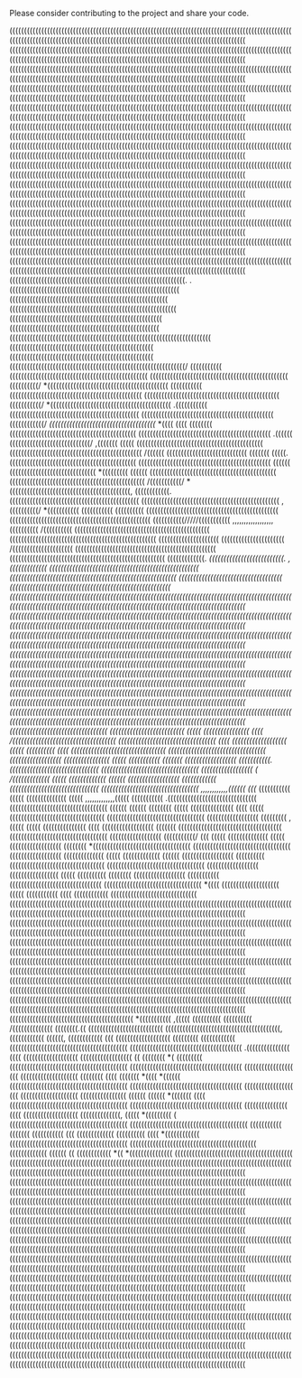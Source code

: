 Please consider contributing to the project and share your code.

((((((((((((((((((((((((((((((((((((((((((((((((((((((((((((((((((((((((((((((((((((((((((((((((((((((((((((((((((((((((((((((((((((((((((((((((((((((((((((((((((((((((((((((((((((
((((((((((((((((((((((((((((((((((((((((((((((((((((((((((((((((((((((((((((((((((((((((((((((((((((((((((((((((((((((((((((((((((((((((((((((((((((((((((((((((((((((((((((((((((((
((((((((((((((((((((((((((((((((((((((((((((((((((((((((((((((((((((((((((((((((((((((((((((((((((((((((((((((((((((((((((((((((((((((((((((((((((((((((((((((((((((((((((((((((((((
((((((((((((((((((((((((((((((((((((((((((((((((((((((((((((((((((((((((((((((((((((((((((((((((((((((((((((((((((((((((((((((((((((((((((((((((((((((((((((((((((((((((((((((((((((
((((((((((((((((((((((((((((((((((((((((((((((((((((((((((((((((((((((((((((((((((((((((((((((((((((((((((((((((((((((((((((((((((((((((((((((((((((((((((((((((((((((((((((((((((((
((((((((((((((((((((((((((((((((((((((((((((((((((((((((((((((((((((((((((((((((((((((((((((((((((((((((((((((((((((((((((((((((((((((((((((((((((((((((((((((((((((((((((((((((((((
((((((((((((((((((((((((((((((((((((((((((((((((((((((((((((((((((((((((((((((((((((((((((((((((((((((((((((((((((((((((((((((((((((((((((((((((((((((((((((((((((((((((((((((((((((
((((((((((((((((((((((((((((((((((((((((((((((((((((((((((((((((((((((((((((((((((((((((((((((((((((((((((((((((((((((((((((((((((((((((((((((((((((((((((((((((((((((((((((((((((((
((((((((((((((((((((((((((((((((((((((((((((((((((((((((((((((((((((((((((((((((((((((((((((((((((((((((((((((((((((((((((((((((((((((((((((((((((((((((((((((((((((((((((((((((((((
((((((((((((((((((((((((((((((((((((((((((((((((((((((((((((((((((((((((((((((((((((((((((((((((((((((((((((((((((((((((((((((((((((((((((((((((((((((((((((((((((((((((((((((((((((
((((((((((((((((((((((((((((((((((((((((((((((((((((((((((((((((((((((((((((((((((((((((((((((((((((((((((((((((((((((((((((((((((((((((((((((((((((((((((((((((((((((((((((((((((((
((((((((((((((((((((((((((((((((((((((((((((((((((((((((((((((((((((((((((((((((((((((((((((((((((((((((((((((((((((((((((((((((((((((((((((((((((((((((((((((((((((((((((((((((((((
((((((((((((((((((((((((((((((((((((((((((((((((((((((((((((((((((((((((((((((((((((((((((((((((((((((((((((((((((((((((((((((((((((((((((((((((((((((((((((((((((((((((((((((((((((
(((((((((((((((((((((((((((((((((((((((((((((((((((((((((((((.                                                          .(((((((((((((((((((((((((((((((((((((((((((((((((((((((((((
(((((((((((((((((((((((((((((((((((((((((((((((((((((((       ((((((((((((((((((((((((((((((((((((((((((((((((((((((((((       (((((((((((((((((((((((((((((((((((((((((((((((((((((
((((((((((((((((((((((((((((((((((((((((((((((((((((    ((((((((((((((((((((((((((((((((((((((((((((((((((((((((((((((((((((((    ((((((((((((((((((((((((((((((((((((((((((((((((((
((((((((((((((((((((((((((((((((((((((((((((((((((   (((((((((((((((((((((((((((((((((((((((((((((((((((((((((((((/   (((((((((((   ((((((((((((((((((((((((((((((((((((((((((((((((
((((((((((((((((((((((((((((((((((((((((((((((((   ((((((((((/       *((((((((((((((((((((((((((((((((((((((((((        (((((((((((   ((((((((((((((((((((((((((((((((((((((((((((((
(((((((((((((((((((((((((((((((((((((((((((((((   (((((((((((/       *((((((((((((((((((((((((((((((((((((((((((        .(((((((((((   (((((((((((((((((((((((((((((((((((((((((((((
((((((((((((((((((((((((((((((((((((((((((((((   ((((((((((((/       *(((((((((((((((((((((((((((((((((((((* *((((     ((((  ((((((((   ((((((((((((((((((((((((((((((((((((((((((((
((((((((((((((((((((((((((((((((((((((((((((((  .((((((                     ((((((((((((((((((((((((((((/       ,(((((((        (((((   ((((((((((((((((((((((((((((((((((((((((((((
((((((((((((((((((((((((((((((((((((((((((((((  /((((((                     ((((((((((((((((((((((((((((         (((((((        (((((.  ((((((((((((((((((((((((((((((((((((((((((((
((((((((((((((((((((((((((((((((((((((((((((((   ((((((                     ((((((((((((((((((((((((((((((     *(((((((((      ((((((   ((((((((((((((((((((((((((((((((((((((((((((
(((((((((((((((((((((((((((((((((((((((((((((((  /(((((((((((/       *((((((((((((((((((((((((((((((((((((((((((,       ((((((((((((.  (((((((((((((((((((((((((((((((((((((((((((((
((((((((((((((((((((((((((((((((((((((((((((((((  ,((((((((((/       *(((((((((((                    (((((((((((         ((((((((((   ((((((((((((((((((((((((((((((((((((((((((((((
(((((((((((((((((((((((((((((((((((((((((((((((((   (((((((((((/////(((((((((((   ,,,,,,,,,,,,,,,,,,   ((((((((((      /((((((((((   (((((((((((((((((((((((((((((((((((((((((((((((
(((((((((((((((((((((((((((((((((((((((((((((((((((    (((((((((((((((((((((    ((((((((((((((((((((((   /(((((((((((((((((((((    (((((((((((((((((((((((((((((((((((((((((((((((((
((((((((((((((((((((((((((((((((((((((((((((((((((((((     (((((((((((((.    *((((((((((((((((((((((((((.    ,(((((((((((((     ((((((((((((((((((((((((((((((((((((((((((((((((((((
((((((((((((((((((((((((((((((((((((((((((((((((((((((((((               ((((((((((((((((((((((((((((((((((((               ((((((((((((((((((((((((((((((((((((((((((((((((((((((((
((((((((((((((((((((((((((((((((((((((((((((((((((((((((((((((((((((((((((((((((((((((((((((((((((((((((((((((((((((((((((((((((((((((((((((((((((((((((((((((((((((((((((((((((((((
((((((((((((((((((((((((((((((((((((((((((((((((((((((((((((((((((((((((((((((((((((((((((((((((((((((((((((((((((((((((((((((((((((((((((((((((((((((((((((((((((((((((((((((((((((
((((((((((((((((((((((((((((((((((((((((((((((((((((((((((((((((((((((((((((((((((((((((((((((((((((((((((((((((((((((((((((((((((((((((((((((((((((((((((((((((((((((((((((((((((((
((((((((((((((((((((((((((((((((((((((((((((((((((((((((((((((((((((((((((((((((((((((((((((((((((((((((((((((((((((((((((((((((((((((((((((((((((((((((((((((((((((((((((((((((((((
((((((((((((((((((((((((((((((((((((((((((((((((((((((((((((((((((((((((((((((((((((((((((((((((((((((((((((((((((((((((((((((((((((((((((((((((((((((((((((((((((((((((((((((((((((
((((((((((((((((((((((((((((((((((((((((((((((((((((((((((((((((((((((((((((((((((((((((((((((((((((((((((((((((((((((((((((((((((((((((((((((((((((((((((((((((((((((((((((((((((((
((((((((((((((((((((((((((((((((((((((((((((((((((((((((((((((((((((((((((((((((((((((((((((((((((((((((((((((((((((((((((((((((((((((((((((((((((((((((((((((((((((((((((((((((((((
((((((((((((((((((((((((((((((((((                 ((((((((((((((((((((((((((   (((((         ((((((((((((((((                 ((((            /((((((((((((((((((((((((((((((((((((
((((((((((((((((((((((((((((((((((                 ((((   (((((((((((((((((((   (((((               ((((((((((                 ((((                (((((((((((((((((((((((((((((((((
((((((((((((((((((((((((((((((((((   ((((((((((((((((((      ((((((((((((((((   (((((   (((((((((((    (((((((   ((((((((((((((((((   (((((((((((.   (((((((((((((((((((((((((((((((
((((((((((((((((((((((((((((((((((   ((((((((((((((((((   (    /(((((((((((((   (((((   (((((((((((((   ((((((   ((((((((((((((((((   ((((((((((((   (((((((((((((((((((((((((((((((
((((((((((((((((((((((((((((((((((   ,,,,,,,,,,,,((((((   (((*    (((((((((((   (((((   ((((((((((((((   (((((   ,,,,,,,,,,,,,(((((   (((((((((((   .(((((((((((((((((((((((((((((((
((((((((((((((((((((((((((((((((((               ((((((   ((((((     ((((((((   (((((   (((((((((((((((   ((((                (((((                (((((((((((((((((((((((((((((((((
((((((((((((((((((((((((((((((((((   ((((((((((((((((((   (((((((((    ,(((((   (((((   (((((((((((((((   ((((   ((((((((((((((((((   (((((((   ((((((((((((((((((((((((((((((((((((
((((((((((((((((((((((((((((((((((   ((((((((((((((((((   (((((((((((/    (((   (((((   ((((((((((((((   (((((   ((((((((((((((((((   ((((((((   *((((((((((((((((((((((((((((((((((
((((((((((((((((((((((((((((((((((   ((((((((((((((((((   ((((((((((((((        (((((   (((((((((((((   ((((((   ((((((((((((((((((   ((((((((((   (((((((((((((((((((((((((((((((((
((((((((((((((((((((((((((((((((((   ((((((((((((((((((   (((((((((((((((((     (((((   ((((((((((    ((((((((   ((((((((((((((((((   (((((((((((   ((((((((((((((((((((((((((((((((
((((((((((((((((((((((((((((((((((                *((((   ((((((((((((((((((((  (((((              (((((((((((                 ((((   ((((((((((((    ((((((((((((((((((((((((((((((
((((((((((((((((((((((((((((((((((((((((((((((((((((((((((((((((((((((((((((((((((((((((((((((((((((((((((((((((((((((((((((((((((((((((((((((((((((((((((((((((((((((((((((((((((((
((((((((((((((((((((((((((((((((((((((((((((((((((((((((((((((((((((((((((((((((((((((((((((((((((((((((((((((((((((((((((((((((((((((((((((((((((((((((((((((((((((((((((((((((((((
((((((((((((((((((((((((((((((((((((((((((((((((((((((((((((((((((((((((((((((((((((((((((((((((((((((((((((((((((((((((((((((((((((((((((((((((((((((((((((((((((((((((((((((((((((
((((((((((((((((((((((((((((((((((((((((((((((((((((((((((((((((((((((((((((((((((((((((((((((((((((((((((((((((((((((((((((((((((((((((((((((((((((((((((((((((((((((((((((((((((((
((((((((((((((((((((((((((((((((((((((((((((((((((((((((((((((((((((((((((((((((((((((((((((((((((((((((((((((((((((((((((((((((((((((((((((((((((((((((((((((((((((((((((((((((((((
((((((((((((((((((((((((((((((((((((((((((((((((((((((((((((((((((((((((((((((((((((((((((((((((((((((((((((((((((((((((((((((((((((((((((((((((((((((((((((((((((((((((((((((((((((
(((((((((((((((((((((((((((((((((((((((((((            *(((((((((((            ,(((((             ((((((((((  ((((((((((  /((((((((((((((  ((((((((.((    ((((((((((((((((((((((((((
((((((((((((((((((((((((((((((((((((((((,  ((((((((((((   ((((((,  ((((((((((((   (((   (((((((((((((((((((    (((((((((     ((((((((((((  (((((((((((((((((((((((((((((((((((((((((
(((((((((((((((((((((((((((((((((((((((  .(((((((((((((((  ((((   (((((((((((((((((((   ((((((((((((((((((  ((  ((((((((  *(    (((((((((  (((((((((((((((((((((((((((((((((((((((((
(((((((((((((((((((((((((((((((((((((((  (((((((((((((((((  (((  ((((((((((((((((((((            ((((((((  ((((  (((((((  *((((   *((((((  (((((((((((((((((((((((((((((((((((((((((
(((((((((((((((((((((((((((((((((((((((  (((((((((((((((((  (((  ((((((((((((((((((((   ((((((((((((((((  ((((((  ((((((  *(((((((   ((((  (((((((((((((((((((((((((((((((((((((((((
(((((((((((((((((((((((((((((((((((((((   (((((((((((((((  ((((   (((((((((((((((((((   ((((((((((((((,            (((((  *(((((((((    (  (((((((((((((((((((((((((((((((((((((((((
(((((((((((((((((((((((((((((((((((((((((   (((((((((((   (((((((   (((((((((((   (((   (((((((((((((   ((((((((((  ((((  *((((((((((((    (((((((((((((((((((((((((((((((((((((((((
((((((((((((((((((((((((((((((((((((((((((((           (((((((((((((           ((((((             ((   ((((((((((((  *((  *((((((((((((((( (((((((((((((((((((((((((((((((((((((((((
((((((((((((((((((((((((((((((((((((((((((((((((((((((((((((((((((((((((((((((((((((((((((((((((((((((((((((((((((((((((((((((((((((((((((((((((((((((((((((((((((((((((((((((((((((
((((((((((((((((((((((((((((((((((((((((((((((((((((((((((((((((((((((((((((((((((((((((((((((((((((((((((((((((((((((((((((((((((((((((((((((((((((((((((((((((((((((((((((((((((((
((((((((((((((((((((((((((((((((((((((((((((((((((((((((((((((((((((((((((((((((((((((((((((((((((((((((((((((((((((((((((((((((((((((((((((((((((((((((((((((((((((((((((((((((((((
((((((((((((((((((((((((((((((((((((((((((((((((((((((((((((((((((((((((((((((((((((((((((((((((((((((((((((((((((((((((((((((((((((((((((((((((((((((((((((((((((((((((((((((((((((
((((((((((((((((((((((((((((((((((((((((((((((((((((((((((((((((((((((((((((((((((((((((((((((((((((((((((((((((((((((((((((((((((((((((((((((((((((((((((((((((((((((((((((((((((((
((((((((((((((((((((((((((((((((((((((((((((((((((((((((((((((((((((((((((((((((((((((((((((((((((((((((((((((((((((((((((((((((((((((((((((((((((((((((((((((((((((((((((((((((((((
((((((((((((((((((((((((((((((((((((((((((((((((((((((((((((((((((((((((((((((((((((((((((((((((((((((((((((((((((((((((((((((((((((((((((((((((((((((((((((((((((((((((((((((((((((
((((((((((((((((((((((((((((((((((((((((((((((((((((((((((((((((((((((((((((((((((((((((((((((((((((((((((((((((((((((((((((((((((((((((((((((((((((((((((((((((((((((((((((((((((((
((((((((((((((((((((((((((((((((((((((((((((((((((((((((((((((((((((((((((((((((((((((((((((((((((((((((((((((((((((((((((((((((((((((((((((((((((((((((((((((((((((((((((((((((((((
((((((((((((((((((((((((((((((((((((((((((((((((((((((((((((((((((((((((((((((((((((((((((((((((((((((((((((((((((((((((((((((((((((((((((((((((((((((((((((((((((((((((((((((((((((
((((((((((((((((((((((((((((((((((((((((((((((((((((((((((((((((((((((((((((((((((((((((((((((((((((((((((((((((((((((((((((((((((((((((((((((((((((((((((((((((((((((((((((((((((((
